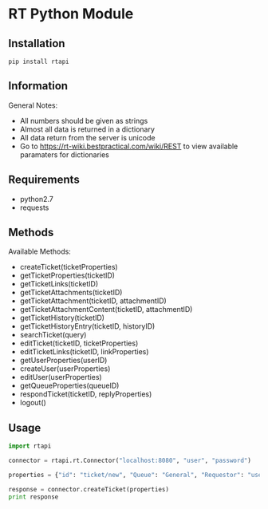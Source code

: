 # RT Python Module

## Installation

`pip install rtapi`

## Information
General Notes:
- All numbers should be given as strings
- Almost all data is returned in a dictionary
- All data return from the server is unicode
- Go to https://rt-wiki.bestpractical.com/wiki/REST to view available paramaters for dictionaries

## Requirements
- python2.7
- requests

## Methods
Available Methods:
- createTicket(ticketProperties)
- getTicketProperties(ticketID)
- getTicketLinks(ticketID)
- getTicketAttachments(ticketID)
- getTicketAttachment(ticketID, attachmentID)
- getTicketAttachmentContent(ticketID, attachmentID)
- getTicketHistory(ticketID)
- getTicketHistoryEntry(ticketID, historyID)
- searchTicket(query)
- editTicket(ticketID, ticketProperties)
- editTicketLinks(ticketID, linkProperties)
- getUserProperties(userID)
- createUser(userProperties)
- editUser(userProperties)
- getQueueProperties(queueID)
- respondTicket(ticketID, replyProperties)
- logout()

## Usage
```python
import rtapi

connector = rtapi.rt.Connector("localhost:8080", "user", "password")

properties = {"id": "ticket/new", "Queue": "General", "Requestor": "user@umich.edu", "Priority": "4", "Subject": "Test REST Module", "Text": "test"}

response = connector.createTicket(properties)
print response
```
